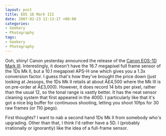 ```yaml
---
layout: post
title: EOS 1D Mark III
date: 2007-02-23 12:13:17 +00:00
categories:
- Geekery
- Photography
tags:
- Geekery
- Photography
---
```

Ooh, shiny!  Canon yesterday announced the release of the [Canon EOS-1D Mark III](http://www.usa.canon.com/consumer/controller?act=ModelDetailAct&fcategoryid=139&modelid=14999).    Interestingly, it doesn't have the 16.7 megapixel full frame sensor of the 1Ds Mk II, but a 10.1 megapixel APS-H one which gives you a 1.3x conversion factor.  I guess that's how they've brought the price down (just looking at Jessops, the 1Ds Mk II retails at about Â£4,500 where the Mk III is on pre-order at Â£3,000).  However, it does record 14 bits per pixel, rather than the usual 12, so the tonal range is vastly better.  It has the neat sensor cleaning system that first appeared in the 400D.  I particularly like that it's got a nice big buffer for continuous shooting, letting you shoot 10fps for 30 raw frames (or 110 jpegs).

First thoughts?  I want to nab a second hand 1Ds Mk II from somebody who's upgrading.  Other than that, I think I'd rather have a 5D.  I (probably irrationally or ignorantly) like the idea of a full-frame sensor.
